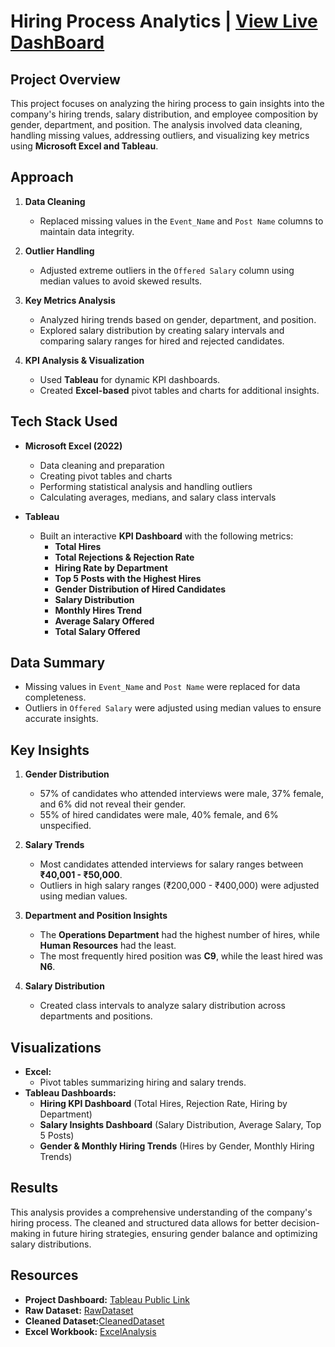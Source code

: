 # Hiring Process Analytics | [View Live DashBoard ](https://public.tableau.com/app/profile/darshana.b8538/viz/HiringProcessAnalytics_17383579109830/HiringProcessAnalytics)  

## Project Overview

This project focuses on analyzing the hiring process to gain insights into the company's hiring trends, salary distribution, and employee composition by gender, department, and position. The analysis involved data cleaning, handling missing values, addressing outliers, and visualizing key metrics using **Microsoft Excel and Tableau**.

## Approach

1. **Data Cleaning**  
   - Replaced missing values in the `Event_Name` and `Post Name` columns to maintain data integrity.

2. **Outlier Handling**  
   - Adjusted extreme outliers in the `Offered Salary` column using median values to avoid skewed results.

3. **Key Metrics Analysis**  
   - Analyzed hiring trends based on gender, department, and position.  
   - Explored salary distribution by creating salary intervals and comparing salary ranges for hired and rejected candidates.

4. **KPI Analysis & Visualization**  
   - Used **Tableau** for dynamic KPI dashboards.  
   - Created **Excel-based** pivot tables and charts for additional insights.

## Tech Stack Used

- **Microsoft Excel (2022)**
  - Data cleaning and preparation
  - Creating pivot tables and charts
  - Performing statistical analysis and handling outliers
  - Calculating averages, medians, and salary class intervals

- **Tableau**
  - Built an interactive **KPI Dashboard** with the following metrics:
    - **Total Hires**  
    - **Total Rejections & Rejection Rate**  
    - **Hiring Rate by Department**  
    - **Top 5 Posts with the Highest Hires**  
    - **Gender Distribution of Hired Candidates**  
    - **Salary Distribution**  
    - **Monthly Hires Trend**  
    - **Average Salary Offered**  
    - **Total Salary Offered**  

## Data Summary

- Missing values in `Event_Name` and `Post Name` were replaced for data completeness.
- Outliers in `Offered Salary` were adjusted using median values to ensure accurate insights.

## Key Insights

1. **Gender Distribution**  
   - 57% of candidates who attended interviews were male, 37% female, and 6% did not reveal their gender.  
   - 55% of hired candidates were male, 40% female, and 6% unspecified.

2. **Salary Trends**  
   - Most candidates attended interviews for salary ranges between **₹40,001 - ₹50,000**.  
   - Outliers in high salary ranges (₹200,000 - ₹400,000) were adjusted using median values.

3. **Department and Position Insights**  
   - The **Operations Department** had the highest number of hires, while **Human Resources** had the least.  
   - The most frequently hired position was **C9**, while the least hired was **N6**.  

4. **Salary Distribution**  
   - Created class intervals to analyze salary distribution across departments and positions.

## Visualizations

- **Excel:**  
  - Pivot tables summarizing hiring and salary trends.  
- **Tableau Dashboards:**  
  - **Hiring KPI Dashboard** (Total Hires, Rejection Rate, Hiring by Department)  
  - **Salary Insights Dashboard** (Salary Distribution, Average Salary, Top 5 Posts)  
  - **Gender & Monthly Hiring Trends** (Hires by Gender, Monthly Hiring Trends)  

## Results

This analysis provides a comprehensive understanding of the company's hiring process. The cleaned and structured data allows for better decision-making in future hiring strategies, ensuring gender balance and optimizing salary distributions.

## Resources

- **Project Dashboard:** [Tableau Public Link](https://public.tableau.com/app/profile/darshana.b8538/viz/HiringProcessAnalytics_17383579109830/HiringProcessAnalytics)
- **Raw Dataset:** [RawDataset](https://github.com/darshanabk/HiringProcessAnalytics/blob/main/RawData/Raw%20Dataset%20-%20HPA.xlsx)
- **Cleaned Dataset:**[CleanedDataset](https://github.com/darshanabk/HiringProcessAnalytics/blob/main/DataCleaningAndAnalysis/Cleaned%20Dataset.xlsx)
- **Excel Workbook:** [ExcelAnalysis](https://github.com/darshanabk/HiringProcessAnalytics/blob/main/DataCleaningAndAnalysis/Raw%20Data%20-%20Data%20Cleaning%20and%20Excel%20Analysis%20HPA.xlsx)
